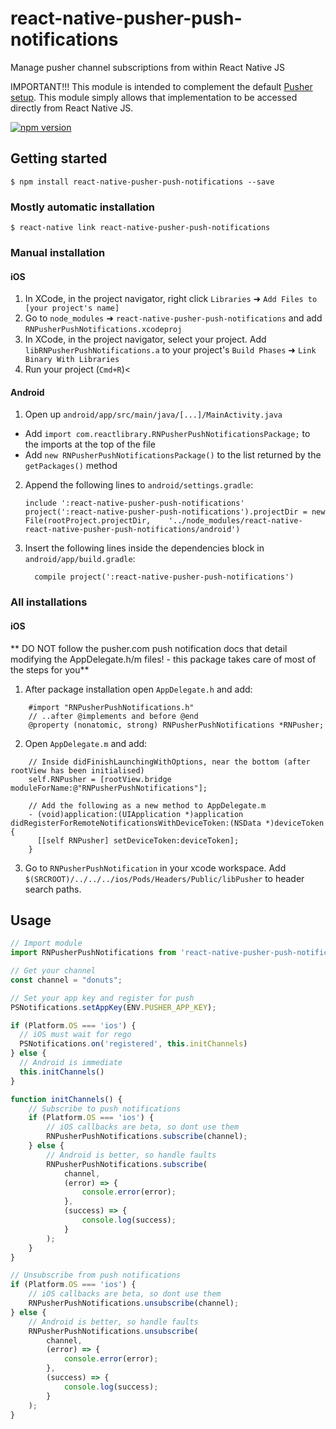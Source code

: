 # react-native-pusher-push-notifications
Manage pusher channel subscriptions from within React Native JS

IMPORTANT!!! This module is intended to complement the default [Pusher setup](https://pusher.com/docs/push_notifications).  This module simply allows that implementation to be accessed directly from React Native JS.

[![npm version](https://badge.fury.io/js/react-native-pusher-push-notifications.svg)](https://badge.fury.io/js/react-native-pusher-push-notifications)

## Getting started

`$ npm install react-native-pusher-push-notifications --save`

### Mostly automatic installation

`$ react-native link react-native-pusher-push-notifications`

### Manual installation

#### iOS

1. In XCode, in the project navigator, right click `Libraries` ➜ `Add Files to [your project's name]`
2. Go to `node_modules` ➜ `react-native-pusher-push-notifications` and add `RNPusherPushNotifications.xcodeproj`
3. In XCode, in the project navigator, select your project. Add `libRNPusherPushNotifications.a` to your project's `Build Phases` ➜ `Link Binary With Libraries`
4. Run your project (`Cmd+R`)<

#### Android

1. Open up `android/app/src/main/java/[...]/MainActivity.java`
  - Add `import com.reactlibrary.RNPusherPushNotificationsPackage;` to the imports at the top of the file
  - Add `new RNPusherPushNotificationsPackage()` to the list returned by the `getPackages()` method
2. Append the following lines to `android/settings.gradle`:
  	```
  	include ':react-native-pusher-push-notifications'
  	project(':react-native-pusher-push-notifications').projectDir = new File(rootProject.projectDir, 	'../node_modules/react-native-react-native-pusher-push-notifications/android')
  	```
3. Insert the following lines inside the dependencies block in `android/app/build.gradle`:
  	```
      compile project(':react-native-pusher-push-notifications')
  	```

### All installations

#### iOS

** DO NOT follow the pusher.com push notification docs that detail modifying the AppDelegate.h/m files! - this package takes care of most of the steps for you**

1. After package installation open `AppDelegate.h` and add:
```aidl
    #import "RNPusherPushNotifications.h"
    // ..after @implements and before @end
    @property (nonatomic, strong) RNPusherPushNotifications *RNPusher;
```
2. Open `AppDelegate.m` and add:
```aidl
    // Inside didFinishLaunchingWithOptions, near the bottom (after rootView has been initialised)
    self.RNPusher = [rootView.bridge moduleForName:@"RNPusherPushNotifications"];

    // Add the following as a new method to AppDelegate.m
    - (void)application:(UIApplication *)application didRegisterForRemoteNotificationsWithDeviceToken:(NSData *)deviceToken {
      [[self RNPusher] setDeviceToken:deviceToken];
    }
```
3. Go to `RNPusherPushNotification` in your xcode workspace.  Add `$(SRCROOT)/../../../ios/Pods/Headers/Public/libPusher` to header search paths.

## Usage
```javascript
// Import module
import RNPusherPushNotifications from 'react-native-pusher-push-notifications';

// Get your channel
const channel = "donuts";

// Set your app key and register for push
PSNotifications.setAppKey(ENV.PUSHER_APP_KEY);

if (Platform.OS === 'ios') {
  // iOS must wait for rego
  PSNotifications.on('registered', this.initChannels)
} else {
  // Android is immediate
  this.initChannels()
}

function initChannels() {
    // Subscribe to push notifications
    if (Platform.OS === 'ios') {
        // iOS callbacks are beta, so dont use them
        RNPusherPushNotifications.subscribe(channel);
    } else {
        // Android is better, so handle faults
        RNPusherPushNotifications.subscribe(
            channel,
            (error) => {
                console.error(error);
            },
            (success) => {
                console.log(success);
            }
        );
    }
}

// Unsubscribe from push notifications
if (Platform.OS === 'ios') {
    // iOS callbacks are beta, so dont use them
    RNPusherPushNotifications.unsubscribe(channel);
} else {
    // Android is better, so handle faults
    RNPusherPushNotifications.unsubscribe(
        channel,
        (error) => {
            console.error(error);
        },
        (success) => {
            console.log(success);
        }
    );
}
```
